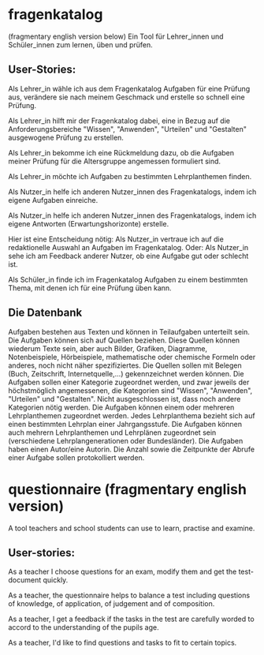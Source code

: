 # fragenkatalog
(fragmentary english version below)
Ein Tool für Lehrer_innen und Schüler_innen zum lernen, üben und prüfen.

## User-Stories:
Als Lehrer_in wähle ich aus dem Fragenkatalog Aufgaben für eine Prüfung aus, verändere sie nach meinem Geschmack und erstelle so schnell eine Prüfung.

Als Lehrer_in hilft mir der Fragenkatalog dabei, eine in Bezug auf die Anforderungsbereiche "Wissen", "Anwenden", "Urteilen" und "Gestalten" ausgewogene Prüfung zu erstellen.

Als Lehrer_in bekomme ich eine Rückmeldung dazu, ob die Aufgaben meiner Prüfung für die Altersgruppe angemessen formuliert sind.

Als Lehrer_in möchte ich Aufgaben zu bestimmten Lehrplanthemen finden.

Als Nutzer_in helfe ich anderen Nutzer_innen des Fragenkatalogs, indem ich eigene Aufgaben einreiche.

Als Nutzer_in helfe ich anderen Nutzer_innen des Fragenkatalogs, indem ich eigene Antworten (Erwartungshorizonte) erstelle.

Hier ist eine Entscheidung nötig:
Als Nutzer_in vertraue ich auf die redaktionelle Auswahl an Aufgaben im Fragenkatalog.
Oder:
Als Nutzer_in sehe ich am Feedback anderer Nutzer, ob eine Aufgabe gut oder schlecht ist.

Als Schüler_in finde ich im Fragenkatalog Aufgaben zu einem bestimmten Thema, mit denen ich für eine Prüfung üben kann.

## Die Datenbank

Aufgaben bestehen aus Texten und können in Teilaufgaben unterteilt sein. Die Aufgaben können sich auf Quellen beziehen. Diese Quellen können wiederum Texte sein, aber auch Bilder, Grafiken, Diagramme, Notenbeispiele, Hörbeispiele, mathematische oder chemische Formeln oder anderes, noch nicht näher spezifiziertes. Die Quellen sollen mit Belegen (Buch, Zeitschrift, Internetquelle,...) gekennzeichnet werden können. Die Aufgaben sollen einer Kategorie zugeordnet werden, und zwar jeweils der höchstmöglich angemessenen, die Kategorien sind "Wissen", "Anwenden", "Urteilen" und "Gestalten". Nicht ausgeschlossen ist, dass noch andere Kategorien nötig werden. Die Aufgaben können einem oder mehreren Lehrplanthemen zugeordnet werden. Jedes Lehrplanthema bezieht sich auf einen bestimmten Lehrplan einer Jahrgangsstufe. Die Aufgaben können auch mehrern Lehrplanthemen und Lehrplänen zugeordnet sein (verschiedene Lehrplangenerationen oder Bundesländer). Die Aufgaben haben einen Autor/eine Autorin. Die Anzahl sowie die Zeitpunkte der Abrufe einer Aufgabe sollen protokolliert werden.

# questionnaire (fragmentary english version)
A tool teachers and school students can use to learn, practise and examine.

## User-stories:
As a teacher I choose questions for an exam, modify them and get the test-document quickly.

As a teacher, the questionnaire helps to balance a test including questions of knowledge, of application, of judgement and of composition.

As a teacher, I get a feedback if the tasks in the test are carefully worded to accord to the understanding of the pupils age.

As a teacher, I'd like to find questions and tasks to fit to certain topics.
